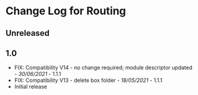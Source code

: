 # Change Log for Routing

## Unreleased


## 1.0

- FIX: Compatibility V14 - no change required; module descriptor updated - *30/06/2021* - 1.1.1
- FIX: Compatibility V13 - delete box folder - *18/05/2021* - 1.1.1
- Initial release


